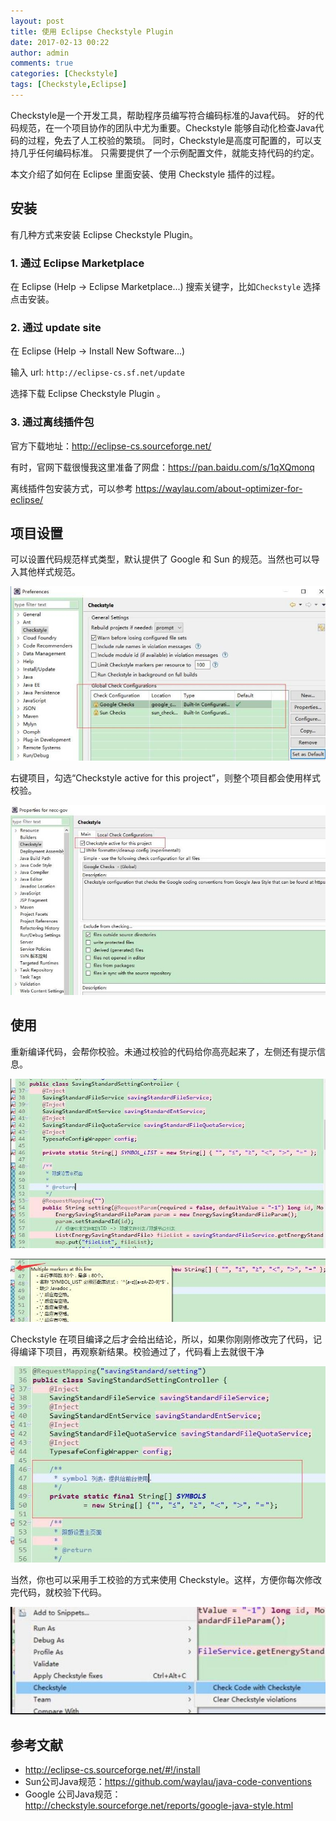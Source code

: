 ```yaml
---
layout: post
title: 使用 Eclipse Checkstyle Plugin
date: 2017-02-13 00:22
author: admin
comments: true
categories: [Checkstyle]
tags: [Checkstyle,Eclipse]
---
```


Checkstyle是一个开发工具，帮助程序员编写符合编码标准的Java代码。 好的代码规范，在一个项目协作的团队中尤为重要。Checkstyle 能够自动化检查Java代码的过程，免去了人工校验的繁琐。 同时，Checkstyle是高度可配置的，可以支持几乎任何编码标准。 只需要提供了一个示例配置文件，就能支持代码的约定。

本文介绍了如何在 Eclipse 里面安装、使用  Checkstyle 插件的过程。

<!-- more -->

## 安装

有几种方式来安装 Eclipse Checkstyle Plugin。

### 1. 通过 Eclipse Marketplace

在 Eclipse (Help -> Eclipse Marketplace...)
搜索关键字，比如`Checkstyle` 选择点击安装。


### 2. 通过  update site

在 Eclipse (Help -> Install New Software...)

输入 url: `http://eclipse-cs.sf.net/update`
 

选择下载  Eclipse Checkstyle Plugin 。

### 3. 通过离线插件包



官方下载地址：http://eclipse-cs.sourceforge.net/

有时，官网下载很慢我这里准备了网盘：https://pan.baidu.com/s/1qXQmonq

离线插件包安装方式，可以参考 https://waylau.com/about-optimizer-for-eclipse/

## 项目设置

可以设置代码规范样式类型，默认提供了 Google 和 Sun  的规范。当然也可以导入其他样式规范。

![](../images/post/20170213-checkstyle-setting.jpg)


右键项目，勾选“Checkstyle active for this project”，则整个项目都会使用样式校验。

![](../images/post/20170213-checkstyle-project.jpg)


## 使用

重新编译代码，会帮你校验。未通过校验的代码给你高亮起来了，左侧还有提示信息。

![](../images/post/20170213-checkstyle-checked-1.jpg)


![](../images/post/20170213-checkstyle-checked-2.jpg)


Checkstyle 在项目编译之后才会给出结论，所以，如果你刚刚修改完了代码，记得编译下项目，再观察新结果。校验通过了，代码看上去就很干净



![](../images/post/20170213-checkstyle-checked-3.jpg)



当然，你也可以采用手工校验的方式来使用 Checkstyle。这样，方便你每次修改完代码，就校验下代码。



![](../images/post/20170213-checkstyle-checked-4.jpg)

 


## 参考文献

* http://eclipse-cs.sourceforge.net/#!/install
* Sun公司Java规范：https://github.com/waylau/java-code-conventions
* Google 公司Java规范：http://checkstyle.sourceforge.net/reports/google-java-style.html
